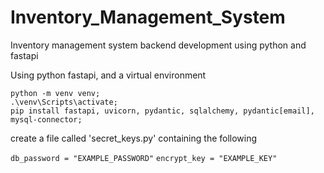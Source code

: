# Inventory_Management_System
Inventory management system backend development using python and fastapi

Using python fastapi, and a virtual environment
```
python -m venv venv;
.\venv\Scripts\activate;
pip install fastapi, uvicorn, pydantic, sqlalchemy, pydantic[email], mysql-connector;
```

create a file called 'secret_keys.py' containing the following

`db_password = "EXAMPLE_PASSWORD"`
`encrypt_key = "EXAMPLE_KEY"`
